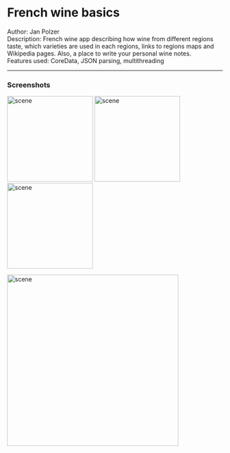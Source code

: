 
# French wine basics
Author: Jan Polzer  
Description: French wine app describing how wine from different regions taste, which varieties are used in each regions, links to regions maps and Wikipedia pages. Also, a place to write your personal wine notes.  
Features used: CoreData, JSON parsing, multithreading

---
### Screenshots

<p>
<img width="200" alt="scene" src="https://user-images.githubusercontent.com/31356268/51428004-b5f6bc00-1bfe-11e9-850e-07a81c16bbd6.png">
<img width="200" alt="scene" src="https://user-images.githubusercontent.com/31356268/51428005-b98a4300-1bfe-11e9-9fdc-4ccd765ccefd.png">
<img width="200" alt="scene" src="https://user-images.githubusercontent.com/31356268/51428007-bee78d80-1bfe-11e9-9066-55c4816bc097.png">
<p></p>
<img width="400" alt="scene" src="https://user-images.githubusercontent.com/31356268/51428011-c5760500-1bfe-11e9-9d6d-a475c4cbf8e6.png">
</p>


